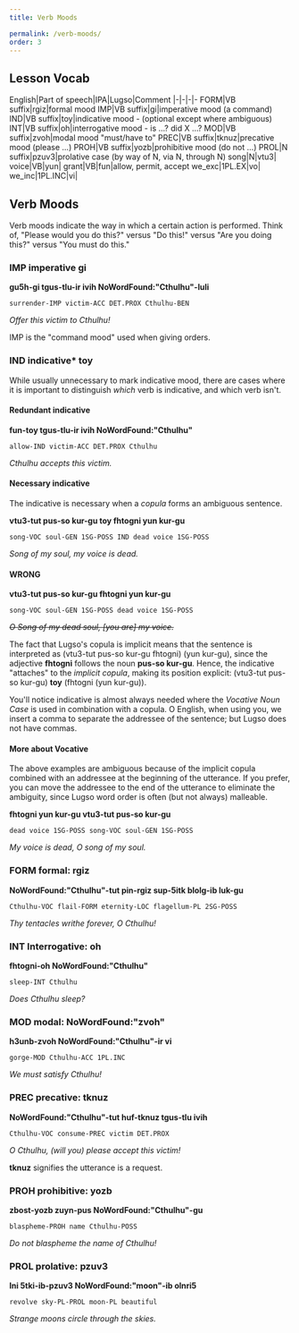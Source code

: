```yaml
---
title: Verb Moods

permalink: /verb-moods/
order: 3
---
```


## Lesson Vocab

English|Part of speech|IPA|Lugso|Comment
|-|-|-|-
FORM|VB suffix|rgiz|formal mood 
IMP|VB suffix|gi|imperative mood (a command)
IND|VB suffix|toy|indicative mood - (optional except where ambiguous)
INT|VB suffix|oh|interrogative mood  - is ...? did X ...?
MOD|VB suffix|zvoh|modal mood "must/have to"
PREC|VB suffix|tknuz|precative mood (please ...)
PROH|VB suffix|yozb|prohibitive mood (do not ...)
PROL|N suffix|pzuv3|prolative case (by way of N, via N, through N)
song|N|vtu3|
voice|VB|yun|
grant|VB|fun|allow, permit, accept
we_exc|1PL.EX|vo|
we_inc|1PL.INC|vi|

## Verb Moods

Verb moods indicate the way in which a certain action is performed. Think of, "Please would you do this?" versus "Do this!" versus "Are you doing this?" versus "You must do this."

### IMP imperative gi

**gu5h-gi tgus-tlu-ir ivih NoWordFound:"Cthulhu"-luli**

`surrender-IMP victim-ACC DET.PROX Cthulhu-BEN`

_Offer this victim to Cthulhu!_

IMP is the "command mood" used when giving orders.

### IND indicative* toy

While usually unnecessary to mark indicative mood, there are cases where it is important to distinguish _which_ verb is indicative, and which verb isn't.

#### Redundant indicative

**fun-toy tgus-tlu-ir ivih NoWordFound:"Cthulhu"**

`allow-IND victim-ACC DET.PROX Cthulhu`

_Cthulhu accepts this victim._

#### Necessary indicative

The indicative is necessary when a _copula_ forms an ambiguous sentence.

**vtu3-tut pus-so kur-gu toy fhtogni yun kur-gu**

`song-VOC soul-GEN 1SG-POSS IND dead voice 1SG-POSS`

_Song of my soul, my voice is dead._

#### WRONG

**vtu3-tut pus-so kur-gu fhtogni yun kur-gu**

`song-VOC soul-GEN 1SG-POSS dead voice 1SG-POSS`

~~_O Song of my dead soul, [you are] my voice._~~

The fact that Lugso's copula is implicit means that the sentence is interpreted as (vtu3-tut pus-so kur-gu fhtogni) (yun kur-gu), since the adjective **fhtogni** follows the noun **pus-so kur-gu**. Hence, the indicative "attaches" to the _implicit copula_, making its position explicit: (vtu3-tut pus-so kur-gu) **toy** (fhtogni (yun kur-gu)).

You'll notice indicative is almost always needed where the _Vocative Noun Case_ is used in combination with a copula. O English, when using you, we insert a comma to separate the addressee of the sentence; but Lugso does not have commas.

#### More about Vocative

The above examples are ambiguous because of the implicit copula combined with an addressee at the beginning of the utterance. If you prefer, you can move the addressee to the end of the utterance to eliminate the ambiguity, since Lugso word order is often (but not always) malleable.

**fhtogni yun kur-gu vtu3-tut pus-so kur-gu**

`dead voice 1SG-POSS song-VOC soul-GEN 1SG-POSS`

_My voice is dead, O song of my soul._

### FORM formal: rgiz

**NoWordFound:"Cthulhu"-tut pin-rgiz sup-5itk blolg-ib luk-gu**

`Cthulhu-VOC flail-FORM eternity-LOC flagellum-PL 2SG-POSS`

_Thy tentacles writhe forever, O Cthulhu!_

### INT Interrogative: oh

**fhtogni-oh NoWordFound:"Cthulhu"**

`sleep-INT Cthulhu`

_Does Cthulhu sleep?_

### MOD modal: NoWordFound:"zvoh"

**h3unb-zvoh NoWordFound:"Cthulhu"-ir vi**

`gorge-MOD Cthulhu-ACC 1PL.INC`

_We must satisfy Cthulhu!_

### PREC precative: tknuz

**NoWordFound:"Cthulhu"-tut huf-tknuz tgus-tlu ivih**

`Cthulhu-VOC consume-PREC victim DET.PROX`

_O Cthulhu, (will you) please accept this victim!_

**tknuz** signifies the utterance is a request.

### PROH prohibitive: yozb

**zbost-yozb zuyn-pus NoWordFound:"Cthulhu"-gu**

`blaspheme-PROH name Cthulhu-POSS`

_Do not blaspheme the name of Cthulhu!_

### PROL prolative: pzuv3

**lni 5tki-ib-pzuv3 NoWordFound:"moon"-ib olnri5**

`revolve sky-PL-PROL moon-PL beautiful`

_Strange moons circle through the skies._
